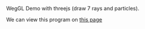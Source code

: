 WegGL Demo with threejs (draw 7 rays and particles).

We can view this program on [this page](https://t02uk.github.io/7rays/)
